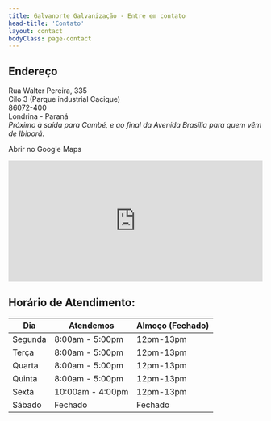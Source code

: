 ```yaml
---
title: Galvanorte Galvanização - Entre em contato
head-title: 'Contato'
layout: contact
bodyClass: page-contact
---
```


## Endereço
Rua Walter Pereira, 335 \
Cilo 3 (Parque industrial Cacique) \
86072-400 \
Londrina - Paraná \
*Próximo à saída para Cambé, e ao final da Avenida Brasília para quem vêm de Ibiporã.*

<a href="https://maps.google.com/maps?ll=-23.28666,-51.208882&z=13&t=m&hl=pt&gl=US&mapclient=embed&cid=6986290246502533270" class="button" style="text-decoration:none">Abrir no Google Maps</a>

<iframe width="100%" height="240" frameborder="0" scrolling="no" marginheight="0" marginwidth="0" src="https://maps.google.com/maps?f=q&amp;source=s_q&amp;hl=pt&amp;geocode=&amp;q=Galvanorte+-+Rua+Walter+Pereira,+Londrina+-+Paran%C3%A1,+Brasil&amp;aq=0&amp;oq=galvanorte&amp;sll=37.0625,-95.677068&amp;sspn=60.676898,129.550781&amp;ie=UTF8&amp;hq=Galvanorte+-&amp;hnear=R.+Walter+Pereira,+Londrina+-+Paran%C3%A1,+86072-400,+Brasil&amp;t=m&amp;cid=6986290246502533270&amp;ll=-23.288657,-51.188908&amp;spn=0.037842,0.085659&amp;z=13&amp;output=embed"></iframe>

## Horário de Atendimento:

| Dia       | Atendemos        |  Almoço (Fechado)   |
| --------- | ---------------  | --------- |
| Segunda   | 8:00am - 5:00pm  | 12pm-13pm |
| Terça     | 8:00am - 5:00pm  | 12pm-13pm |
| Quarta    | 8:00am - 5:00pm  | 12pm-13pm |
| Quinta    | 8:00am - 5:00pm  | 12pm-13pm |
| Sexta     | 10:00am - 4:00pm | 12pm-13pm |
| Sábado    | Fechado          | Fechado   |
